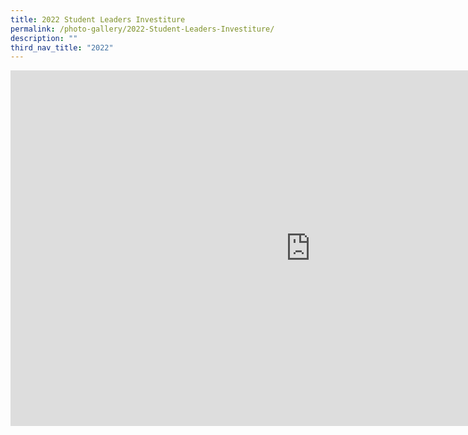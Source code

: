 ```yaml
---
title: 2022 Student Leaders Investiture
permalink: /photo-gallery/2022-Student-Leaders-Investiture/
description: ""
third_nav_title: "2022"
---
```


<iframe allowfullscreen="true" height="569" width="960" frameborder="0" src="https://docs.google.com/presentation/d/e/2PACX-1vTKMuuA3G9o71pA_COU8UbWeh_0yi2uyDkr7ZZ1DG69RZw3V11WbSYWIxoUPzUjL9bTMrdFUkmGqGgP/embed?start=true&amp;loop=true&amp;delayms=5000"></iframe>